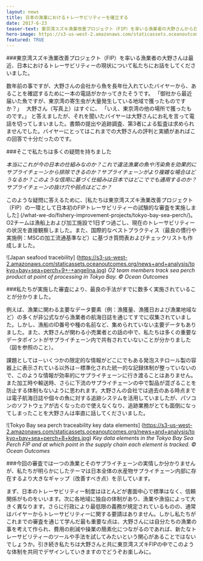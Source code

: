 ```yaml
---
layout: news
title: 日本の漁業におけるトレーサビリティーを確立する
date: 2017-6-23
teaser-text: 東京湾スズキ漁業改善プロジェクト（FIP）を率いる漁業者の大野さんから日本におけるトレーサビリティーの現状を伺いましたが、本当に考えさせられました。
hero-image: https://s3-us-west-2.amazonaws.com/staticassets.oceanoutcomes.org/news+and+analysis/hero+images/japan-traceability-pilot-hero.jpg
featured: TRUE
---
```

###東京湾スズキ漁業改善プロジェクト（FIP）を率いる漁業者の大野さんは最近、日本におけるトレーサビリティーの現状について私たちにお話をしてくださいました。

数年前の事ですが、大野さんの会社から魚を長年仕入れていたバイヤーから、あることを確認するために一本の電話がかかってきたそうです。
「御社から最近届いた魚ですが、東京湾の寄生虫が大量発生している地域で獲ったものですか？」　
大野さん（写真上）はすぐに、
「いえ、東京湾の他の場所で獲ったものです。」
と答えましたが、それを聞いたバイヤーは大野さんにお礼を言って電話を切ってしまいました。書類の提出や追跡調査、第3者による監査は求められませんでした。バイヤーにとってはこれまでの大野さんの評判と実績があればこの回答で十分だったのです。

###そこで私たちは多くの疑問を持ちました

*本当にこれが今の日本の仕組みなのか？これで違法漁業の魚や汚染魚を効果的にサプライチェーンから排除できるのか？サプライチェーンがより複雑な場合はどうなるか？このような信用に基づく仕組みは日本ではどこででも通用するのか？サプライチェーンの抜け穴や弱点はどこか？*

このような疑問に答えるために、[私たちは東京湾スズキ漁業改善プロジェクト（FIP）の一環として日本初のFIPトレーサビリティーの試験的な審査を実施しました] (/what-we-do/fishery-improvement-projects/tokyo-bay-sea-perch/)。 O2チームは漁船上および加工施設で1日ずつ過ごし、現在のトレーサビリティーの状況を直接観察しました。また、国際的なベストプラクティス（最良の慣行や実施例：MSCの加工流通基準など）に基づき質問表およびチェックリストも作成しました。

![Japan seafood tracebility]
(https://s3-us-west-2.amazonaws.com/staticassets.oceanoutcomes.org/news+and+analysis/tokyo+bay+sea+perch+9+-+angelina.jpg)
*O2 team members track sea perch product at point of processing in Tokyo Bay. © Ocean Outcomes*

###私たちが実施した審査により、最良の手法がすでに数多く実施されていることが分かりました。 

例えば、漁業に関わる主要なデータ要素（例：漁獲量、漁獲日および漁業地域など）の多くが非公式ながら漁業者の航海日誌を通じてすでに収集されていました。しかし、漁船のID番号や種の名前など、集められていない主要データもありました。また、大野さんが関わる小売業者との話の中で、私たちは多くの重要なデータポイントがサプライチェーン内で共有されていないことが分かりました（図を参照のこと）。

課題としては－いくつかの限定的な情報がどこにでもある発泡スチロール製の容器上に表示されている以外は－標準化された統一的な記録体制が整っていないので、このような情報が効率的にサプライチェーンに行き渡ることはありません。また加工時や輸送時、さらに下流のサプライチェーンの中で製品が混ざることを防止する体制もないように思われます。大野さんの会社では過去のある時点までは電子航海日誌や個々の魚に対する追跡システムを活用していましたが、パソコンのソフトウェアが古くなったので使えなくなり、追跡業務がとても面倒になってしまったことを大野さんは率直に話してくださいました。

![Tokyo Bay sea perch traceability key data elements]
(https://s3-us-west-2.amazonaws.com/staticassets.oceanoutcomes.org/news+and+analysis/tokyo+bay+sea+perch+8+kdes.jpg)
*Key data elements in the Tokyo Bay Sea Perch FIP and at which point in the supply chain each element is tracked. © Ocean Outcomes*

###今回の審査では一つの漁業とそのサプライチェーンの実情しか分かりませんが、私たちが明らかにしたテーマは日本全体の水産物サプライチェーン内部に存在するより大きなギャップ（改善すべき点）を示しています。 

まず、日本のトレーサビリティー制度はほとんどが書面中心で標準はなく、信頼関係がものをいいます。次に各地域に独自の体制があり、漁業や漁協によって大きく異なります。さらに行政により最低限の義務が規定されているものの、通常はバイヤーからトレーサビリティーに関する要請はありません。しかし私たちがこれまでの審査を通じて学んだ最も重要な点は、大野さんには自分たちの漁業の事を考えて作られ、費用の削減や操業の簡素化につながるのであれば、新たなトレーサビリティーのツールや手法を試してみたいという関心があることではないでしょうか。引き続き私たちは大野さんと共に東京湾スズキFIPの中でこのような体制を共同でデザインしていきますのでどうぞお楽しみに。
